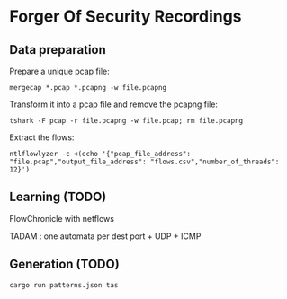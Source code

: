 # Forger Of Security Recordings

## Data preparation

Prepare a unique pcap file:

    mergecap *.pcap *.pcapng -w file.pcapng

Transform it into a pcap file and remove the pcapng file:

    tshark -F pcap -r file.pcapng -w file.pcap; rm file.pcapng

Extract the flows:

    ntlflowlyzer -c <(echo '{"pcap_file_address": "file.pcap","output_file_address": "flows.csv","number_of_threads": 12}')

## Learning (TODO)

FlowChronicle with netflows

TADAM : one automata per dest port + UDP + ICMP

## Generation (TODO)

    cargo run patterns.json tas
